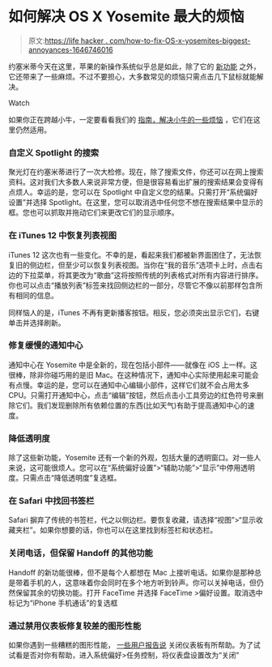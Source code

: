 # 如何解决 OS X Yosemite 最大的烦恼

> 原文:[https://life hacker . com/how-to-fix-OS-x-yosemites-biggest-annoyances-1646746016](https://lifehacker.com/how-to-fix-os-x-yosemites-biggest-annoyances-1646746016)

约塞米蒂今天在这里，苹果的新操作系统似乎总是如此，除了它的 [新功能](https://lifehacker.com/all-the-new-stuff-in-os-x-10-10-yosemite-1584870045) 之外，它还带来了一些麻烦。不过不要担心，大多数常见的烦恼只需点击几下鼠标就能解决。

Watch

如果你正在跨越小牛，一定要看看我们的 [指南，解决小牛的一些烦恼](https://lifehacker.com/how-to-fix-os-x-mavericks-biggest-annoyances-1450220339) ，它们在这里仍然适用。

### 自定义 Spotlight 的搜索

聚光灯在约塞米蒂进行了一次大检修。现在，除了搜索文件，你还可以在网上搜索资料。这对我们大多数人来说非常方便，但是很容易看出扩展的搜索结果会变得有点烦人。幸运的是，您可以在 Spotlight 中自定义您的结果。只需打开“系统偏好设置”并选择 Spotlight。在这里，您可以取消选中任何您不想在搜索结果中显示的框。您也可以抓取并拖动它们来更改它们的显示顺序。

### 在 iTunes 12 中恢复列表视图

iTunes 12 这次也有一些变化。不幸的是，看起来我们都被新界面困住了，无法恢复旧的侧边栏，但至少可以恢复列表视图。当你在“我的音乐”选项卡上时，点击右边的下拉菜单，将其更改为“歌曲”这将按照传统的列表格式对所有内容进行排序。你也可以点击“播放列表”标签来找回侧边栏的一部分，尽管它不像以前那样包含所有相同的信息。

同样恼人的是，iTunes 不再有更新播客按钮。相反，您必须突出显示它们，右键单击并选择刷新。

### 修复缓慢的通知中心

通知中心在 Yosemite 中是全新的，现在包括小部件——就像在 iOS 上一样。这很棒，除非你碰巧用的是旧 Mac。在这种情况下，通知中心实际使用起来可能会有点慢。幸运的是，您可以在通知中心编辑小部件，这样它们就不会占用太多 CPU。只需打开通知中心，点击“编辑”按钮，然后点击小工具旁边的红色符号来删除它们。我们发现删除所有依赖位置的东西(比如天气)有助于提高通知中心的速度。

### 降低透明度

除了这些新功能，Yosemite 还有一个新的外观，包括大量的透明窗口。对一些人来说，这可能很烦人。您可以在“系统偏好设置”>“辅助功能”>“显示”中停用透明度。只需点击“降低透明度”复选框。

### 在 Safari 中找回书签栏

Safari 摒弃了传统的书签栏，代之以侧边栏。要恢复收藏，请选择“视图”>“显示收藏夹栏”。如果你想要的话，你也可以在这里找到标签栏和状态栏。

### 关闭电话，但保留 Handoff 的其他功能

Handoff 的新功能很棒，但不是每个人都想在 Mac 上接听电话。如果你是那种总是带着手机的人，这意味着你会同时在多个地方听到铃声。你可以关掉电话，但仍然保留其余的切换功能。打开 FaceTime 并选择 FaceTime >偏好设置。取消选中标记为“iPhone 手机通话”的复选框

### **通过禁用仪表板**修复较差的图形性能

如果你遇到一些糟糕的图形性能， [一些用户报告说](http://forums.macrumors.com/showthread.php?t=1758094) 关闭仪表板有所帮助。为了试试看是否对你有帮助，进入系统偏好>任务控制，将仪表盘设置改为“关闭”